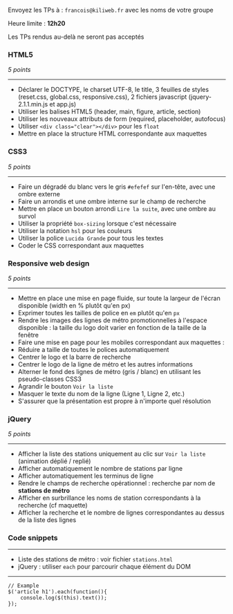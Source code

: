 Envoyez les TPs à : `francois@kiliweb.fr` avec les noms de votre groupe

Heure limite : **12h20** 

Les TPs rendus au-delà ne seront pas acceptés

### HTML5 
_5 points_
***
* Déclarer le DOCTYPE, le charset UTF-8, le title, 3 feuilles de styles (reset.css, global.css, responsive.css), 2 fichiers javascript (jquery-2.1.1.min.js et app.js)
* Utiliser les balises HTML5 (header, main, figure, article, section)
* Utiliser les nouveaux attributs de form (required, placeholder, autofocus)
* Utiliser `<div class="clear"></div>` pour les `float`
* Mettre en place la structure HTML correspondante aux maquettes

### CSS3
_5 points_
***
* Faire un dégradé du blanc vers le gris `#efefef` sur l'en-tête, avec une ombre externe
* Faire un arrondis et une ombre interne sur le champ de recherche
* Mettre en place un bouton arrondi `Lire la suite`, avec une ombre au survol
* Utiliser la propriété `box-sizing` lorsque c'est nécessaire
* Utiliser la notation `hsl` pour les couleurs
* Utiliser la police `Lucida Grande` pour tous les textes
* Coder le CSS correspondant aux maquettes

### Responsive web design
_5 points_
***
* Mettre en place une mise en page fluide, sur toute la largeur de l'écran disponible (width en % plutôt qu'en px)
* Exprimer toutes les tailles de police en `em` plutôt qu'en `px`
* Rendre les images des lignes de métro promotionnelles à l'espace disponible : la taille du logo doit varier en fonction de la taille de la fenêtre
* Faire une mise en page pour les mobiles correspondant aux maquettes : 
 * Réduire a taille de toutes le polices automatiquement
 * Centrer le logo et la barre de recherche
 * Centrer le logo de la ligne de métro et les autres informations
 * Alterner le fond des lignes de métro (gris / blanc) en utilisant les pseudo-classes CSS3
 * Agrandir le bouton `Voir la liste`
 * Masquer le texte du nom de la ligne (Ligne 1, Ligne 2, etc.)
* S'assurer que la présentation est propre à n'importe quel résolution

### jQuery
_5 points_
***
* Afficher la liste des stations uniquement au clic sur `Voir la liste` (animation déplié / replié)
* Afficher automatiquement le nombre de stations par ligne
* Afficher automatiquement les terminus de ligne
* Rendre le champs de recherche opérationnel : recherche par nom de **stations de métro**
* Afficher en surbrillance les noms de station correspondants à la recherche (cf maquette)
* Afficher la recherche et le nombre de lignes correspondantes au dessus de la liste des lignes

### Code snippets
***
* Liste des stations de métro : voir fichier `stations.html`
* jQuery : utiliser `each` pour parcourir chaque élément du DOM

***
    // Example
    $('article h1').each(function(){
        console.log($(this).text());
    });
